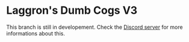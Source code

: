 # Laggron's Dumb Cogs V3

This branch is still in developement. Check the [Discord server](https://discord.gg/WsTGeQM) for more informations about this.
